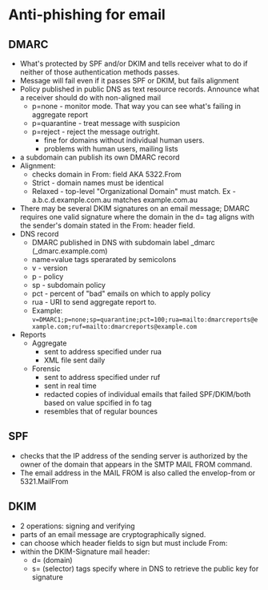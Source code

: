 # Anti-phishing for email
## DMARC
- What's protected by SPF and/or DKIM and tells receiver what to do if neither of those authentication methods passes.
- Message will fail even if it passes SPF or DKIM, but fails alignment
- Policy published in public DNS as text resource records. Announce what a receiver should do with non-aligned mail
	- p=none - monitor mode. That way you can see what's failing in aggregate report
	- p=quarantine - treat message with suspicion
	- p=reject - reject the message outright.
		- fine for domains without individual human users.
		- problems with human users, mailing lists
- a subdomain can publish its own DMARC record
- Alignment:
	-	checks domain in From: field AKA 5322.From
	-	Strict - domain names must be identical
	-	Relaxed - top-level "Organizational Domain" must match. Ex - a.b.c.d.example.com.au matches example.com.au
- There may be several DKIM signatures on an email message; DMARC requires one valid signature where the domain in the d= tag aligns with the sender's domain stated in the From: header field.
- DNS record
	- DMARC published in DNS with subdomain label _dmarc (_dmarc.example.com)
	- name=value tags sperarated by semicolons
	- v - version
	- p - policy
	- sp - subdomain policy
	- pct - percent of "bad" emails on which to apply policy
	- rua - URI to send aggregate report to.
	- Example:
		`v=DMARC1;p=none;sp=quarantine;pct=100;rua=mailto:dmarcreports@example.com;ruf=mailto:dmarcreports@example.com`
- Reports
	- Aggregate
		- sent to address specified under rua
		- XML file sent daily
	- Forensic
		- sent to address specified under ruf
		- sent in real time
		- redacted copies of individual emails that failed SPF/DKIM/both based on value spcified in fo tag
		- resembles that of regular bounces

## SPF
- checks that the IP address of the sending server is authorized by the owner of the domain that appears in the SMTP MAIL FROM command.
- The email address in the MAIL FROM is also called the envelop-from or 5321.MailFrom

## DKIM
- 2 operations: signing and verifying
- parts of an email message are cryptographically signed.
- can choose which header fields to sign but must include From:
- within the DKIM-Signature mail header:
	- d= (domain)
	- s= (selector) tags specify where in DNS to retrieve the public key for signature

